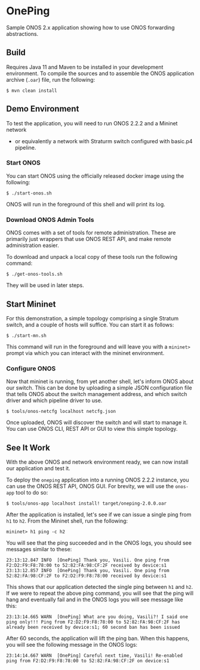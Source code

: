 # OnePing
Sample ONOS 2.x application showing how to use ONOS forwarding abstractions.

## Build
Requires Java 11 and Maven to be installed in your development environment.
To compile the sources and to assemble the ONOS application archive (`.oar`) file, run the following:
```
$ mvn clean install
```

## Demo Environment
To test the application, you will need to run ONOS 2.2.2 and a Mininet network 
- or equivalently a network with Straturm switch configured with basic.p4 pipeline.

### Start ONOS
You can start ONOS using the officially released docker image using the following:
```
$ ./start-onos.sh
```
ONOS will run in the foreground of this shell and will print its log.

### Download ONOS Admin Tools
ONOS comes with a set of tools for remote administration. These are primarily just wrappers
that use ONOS REST API, and make remote administration easier.

To download and unpack a local copy of these tools run the following command:
```
$ ./get-onos-tools.sh
```
They will be used in later steps.

## Start Mininet
For this demonstration, a simple topology comprising a single Stratum switch,
and a couple of hosts will suffice. You can start it as follows:
```
$ ./start-mn.sh
```
This command will run in the foreground and will leave you with a `mininet>` prompt
via which you can interact with the mininet environment.

### Configure ONOS
Now that mininet is running, from yet another shell, let's inform ONOS about our
switch. This can be done by uploading a simple JSON configuration file that tells ONOS
about the switch management address, and which switch driver and which pipeline driver
to use.
```
$ tools/onos-netcfg localhost netcfg.json
```
Once uploaded, ONOS will discover the switch and will start to manage it. You can use
ONOS CLI, REST API or GUI to view this simple topology.

## See It Work
With the above ONOS and network environment ready, we can now install our application and test it.

To deploy the `oneping` application into a running ONOS 2.2.2 instance, you can use the
ONOS REST API, ONOS GUI. For brevity, we will use the `onos-app` tool to do so:
```
$ tools/onos-app localhost install! target/oneping-2.0.0.oar
```

After the application is installed, let's see if we can issue a single ping from `h1` to `h2`.
From the Mininet shell, run the following:
```
mininet> h1 ping -c h2
```

You will see that the ping succeeded and in the ONOS logs, you should see messages similar to these:
```
23:13:12.847 INFO  [OnePing] Thank you, Vasili. One ping from F2:D2:F9:F8:78:00 to 52:82:FA:98:CF:2F received by device:s1
23:13:12.857 INFO  [OnePing] Thank you, Vasili. One ping from 52:82:FA:98:CF:2F to F2:D2:F9:F8:78:00 received by device:s1
``` 

This shows that our application detected the single ping between `h1` and `h2`.
If we were to repeat the above ping command, you will see that the ping will hang and eventually fail
and in the ONOS logs you will see message like this:
```
23:13:14.665 WARN  [OnePing] What are you doing, Vasili?! I said one ping only!!! Ping from F2:D2:F9:F8:78:00 to 52:82:FA:98:CF:2F has already been received by device:s1; 60 second ban has been issued
```
After 60 seconds, the application will lift the ping ban. When this happens, 
you will see the following message in the ONOS logs:
```
23:14:14.667 WARN  [OnePing] Careful next time, Vasili! Re-enabled ping from F2:D2:F9:F8:78:00 to 52:82:FA:98:CF:2F on device:s1
```
